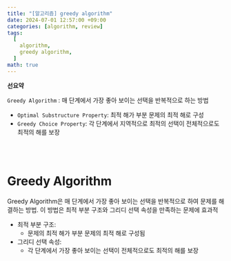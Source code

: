 ```yaml
---
title: "[알고리즘] greedy algorithm"
date: 2024-07-01 12:57:00 +09:00
categories: [algorithm, review]
tags:
  [
    algorithm,
    greedy algorithm,
  ]
math: true
---
```


**선요약**

`Greedy Algorithm` : 매 단계에서 가장 좋아 보이는 선택을 반복적으로 하는 방법

- `Optimal Substructure Property`: 최적 해가 부분 문제의 최적 해로 구성
- `Greedy Choice Property`: 각 단계에서 지역적으로 최적의 선택이 전체적으로도 최적의 해를 보장

<br/>
<br/>

# **Greedy Algorithm**

Greedy Algorithm은 매 단계에서 가장 좋아 보이는 선택을 반복적으로 하여 문제를 해결하는 방법. 이 방법은 최적 부분 구조와 그리디 선택 속성을 만족하는 문제에 효과적

- 최적 부분 구조:
  - 문제의 최적 해가 부분 문제의 최적 해로 구성됨
- 그리디 선택 속성:
  - 각 단계에서 가장 좋아 보이는 선택이 전체적으로도 최적의 해를 보장
